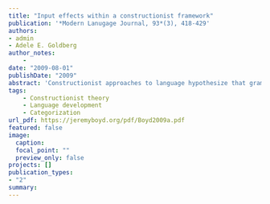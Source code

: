 ```yaml
---
title: "Input effects within a constructionist framework"
publication: '*Modern Lanugage Journal, 93*(3), 418-429'
authors:
- admin
- Adele E. Goldberg
author_notes:
    -
date: "2009-08-01"
publishDate: "2009"
abstract: 'Constructionist approaches to language hypothesize that grammar can be learned from the input using domain-general mechanisms. This emphasis has engendered a great deal of research—exemplified in the present issue—that seeks to illuminate the ways in which input- related factors can both drive and constrain constructional acquisition. In this commentary piece, we situate results reported by contributors to the present issue within the larger body of acquisition work in the constructionist framework. We address the importance of both type frequency and skewed input samples in the development of constructional categories and we compare different ways that the association between verbs and constructions can be measured, including through the use of conditional probabilities, lexical biases, and introspective judgments.'
tags:
    - Constructionist theory
    - Language development
    - Categorization
url_pdf: https://jeremyboyd.org/pdf/Boyd2009a.pdf
featured: false
image:
  caption:
  focal_point: ""
  preview_only: false
projects: []
publication_types:
- "2"
summary: 
---
```


